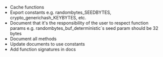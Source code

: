 -   Cache functions
-   Export constants e.g. randombytes_SEEDBYTES, crypto_generichash_KEYBYTES, etc.
-   Document that it's the responsibility of the user to respect function params e.g. randombytes_buf_deterministic`s seed param should be 32 bytes
-   Document all methods
-   Update documents to use constants
-   Add function signatures in docs
